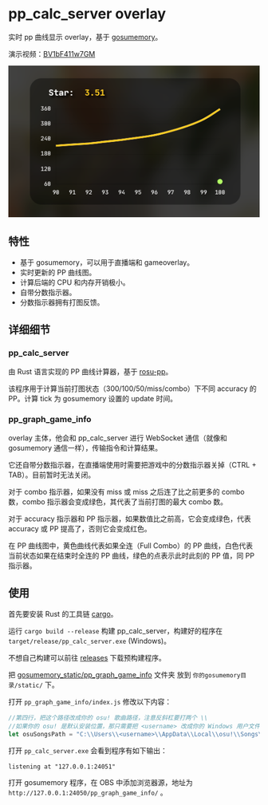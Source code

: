 # pp_calc_server overlay

实时 pp 曲线显示 overlay，基于 [gosumemory](https://github.com/l3lackShark/gosumemory)。

演示视频：[BV1bF411w7GM](https://www.bilibili.com/video/BV1bF411w7GM)

![preview](assets/preview.png)

## 特性
* 基于 gosumemory，可以用于直播端和 gameoverlay。
* 实时更新的 PP 曲线图。
* 计算后端的 CPU 和内存开销极小。
* 自带分数指示器。
* 分数指示器拥有打图反馈。

## 详细细节
### pp_calc_server
由 Rust 语言实现的 PP 曲线计算器，基于 [rosu-pp](https://github.com/MaxOhn/rosu-pp)。

该程序用于计算当前打图状态（300/100/50/miss/combo）下不同 accuracy 的 PP。计算 tick 为 gosumemory 设置的 update 时间。

### pp_graph_game_info
overlay 主体，他会和 pp_calc_server 进行 WebSocket 通信（就像和 gosumemory 通信一样），传输指令和计算结果。

它还自带分数指示器，在直播端使用时需要把游戏中的分数指示器关掉（CTRL + TAB）。目前暂时无法关闭。

对于 combo 指示器，如果没有 miss 或 miss 之后连了比之前更多的 combo 数，combo 指示器会变成绿色，其代表了当前打图的最大 combo 数。

对于 accuracy 指示器和 PP 指示器，如果数值比之前高，它会变成绿色，代表 accuracy 或 PP 提高了，否则它会变成红色。

在 PP 曲线图中，黄色曲线代表如果全连（Full Combo）的 PP 曲线，白色代表当前状态如果在结束时全连的 PP 曲线，绿色的点表示此时此刻的 PP 值，同 PP 指示器。

## 使用
首先要安装 Rust 的工具链 [cargo](https://doc.rust-lang.org/cargo/getting-started/installation.html)。

运行 `cargo build --release` 构建 pp_calc_server，构建好的程序在 `target/release/pp_calc_server.exe` (Windows)。

不想自己构建可以前往 [releases](https://github.com/StageGuard/pp_calc_server/releases) 下载预构建程序。

把 [gosumemory_static/pp_graph_game_info](gosumemory_static/pp_graph_game_info) 文件夹 放到 `你的gosumemory目录/static/` 下。

打开 `pp_graph_game_info/index.js` 修改以下内容：
```javascript
//第四行，把这个路径改成你的 osu! 歌曲路径，注意反斜杠要打两个 \\
//如果你的 osu! 是默认安装位置，那只需要把 <username> 改成你的 Windows 用户文件夹即可。
let osuSongsPath = "C:\\Users\\<username>\\AppData\\Local\\osu!\\Songs\\"
```

打开 `pp_calc_server.exe` 会看到程序有如下输出：
```
listening at "127.0.0.1:24051"
```

打开 gosumemory 程序，在 OBS 中添加浏览器源，地址为 `http://127.0.0.1:24050/pp_graph_game_info/` 。